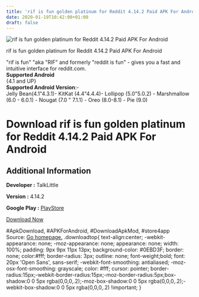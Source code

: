 ```yaml
---
title: 'rif is fun golden platinum for Reddit 4.14.2 Paid APK For Android'
date: 2020-01-19T10:42:00+01:00
draft: false
---
```


![rif is fun golden platinum for Reddit 4.14.2 Paid APK For Android](https://i1.wp.com/apkhome.net/wp-content/uploads/2020/01/rif-is-fun-golden-platinum-for-Reddit-4.14.2-Paid.png "rif is fun golden platinum for Reddit 4.14.2 Paid APK For Android")

  

rif is fun golden platinum for Reddit 4.14.2 Paid APK For Android

"rif is fun" "aka "RIF" and formerly "reddit is fun" - gives you a fast and intuitive interface for reddit.com.  
**Supported Android**  
{4.1 and UP}  
**Supported Android Version**:-  
Jelly Bean(4.1"4.3.1)- KitKat (4.4"4.4.4)- Lollipop (5.0"5.0.2) - Marshmallow (6.0 - 6.0.1) - Nougat (7.0 " 7.1.1) - Oreo (8.0-8.1) - Pie (9.0)

Download rif is fun golden platinum for Reddit 4.14.2 Paid APK For Android
==========================================================================

Additional Information
----------------------

**Developer :** TalkLittle

**Version :** 4.14.2

**Google Play :** [PlayStore](https://play.google.com/store/apps/details?id=com.andrewshu.android.redditdonation)

  

[Download Now](https://store4app.co/post/rif-is-fun-golden-platinum-for-reddit-4-14-2-paid-apk-for-android_1579423459)

  
#ApkDownload, #APKForAndroid, #DownloadApkMod, #store4app  
Source: [Go homepage.](https://store4app.co/post/rif-is-fun-golden-platinum-for-reddit-4-14-2-paid-apk-for-android_1579423459) .downloadtop{ text-align:center; -webkit-appearance: none; -moz-appearance: none; appearance: none; width: 100%; padding: 9px 9px 11px 13px; background-color: #0EBD3F; border: none; color:#fff; border-radius: 3px; outline: none; font-weight;bold; font: 20px 'Open Sans', sans-serif; -webkit-font-smoothing: antialiased; -moz-osx-font-smoothing: grayscale; color: #fff; cursor: pointer; border-radius:15px;-webkit-border-radius:15px;-moz-border-radius:5px;box-shadow:0 0 5px rgba(0,0,0,.2);-moz-box-shadow:0 0 5px rgba(0,0,0,.2);-webkit-box-shadow:0 0 5px rgba(0,0,0,.2) !important; }